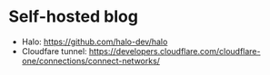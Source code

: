 # Self-hosted blog

- Halo: https://github.com/halo-dev/halo
- Cloudfare tunnel: https://developers.cloudflare.com/cloudflare-one/connections/connect-networks/
